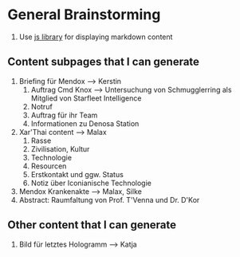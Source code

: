 # General Brainstorming

1. Use [js library](https://github.com/jcbhmr/ezmdpage) for displaying markdown content

## Content subpages that I can generate

1. Briefing für Mendox --> Kerstin
   1. Auftrag Cmd Knox --> Untersuchung von Schmugglerring als Mitglied von Starfleet Intelligence
   2. Notruf
   3. Auftrag für ihr Team
   4. Informationen zu Denosa Station
2. Xar'Thai content --> Malax
   1. Rasse
   2. Zivilisation, Kultur
   3. Technologie
   4. Resourcen
   5. Erstkontakt und ggw. Status
   6. Notiz über Iconianische Technologie
3. Mendox Krankenakte --> Malax, Silke
4. Abstract: Raumfaltung von Prof. T'Venna und Dr. D'Kor


## Other content that I can generate

1. Bild für letztes Hologramm --> Katja
